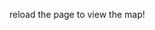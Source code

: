 reload the page to view the map!
<html> <head> <link href="https://unpkg.com/leaflet@1.7.1/dist/leaflet.css" rel="stylesheet"/> </head> <body> <div id="map" style="width: 100%; height: 900px;"></div>  <script src="https://unpkg.com/leaflet@1.7.1/dist/leaflet.js"></script> <script> var map = L.map('map', { crs: L.CRS.Simple, minZoom: -2, maxZoom: 4,  }); var bounds = [[0, 0], [3000, 2139]]; var image = L.imageOverlay('../../../../../images/047-map-1.9-easthaven-player.webp', bounds).addTo(map); map.on('load', function() { map.invalidateSize(); }); map.fitBounds(bounds); </script> </body> </html>